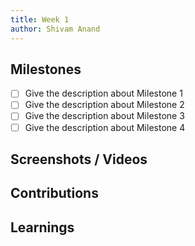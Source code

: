 ```yaml
---
title: Week 1
author: Shivam Anand
---
```


## Milestones

-   [ ] Give the description about Milestone 1
-   [ ] Give the description about Milestone 2
-   [ ] Give the description about Milestone 3
-   [ ] Give the description about Milestone 4

## Screenshots / Videos

## Contributions

## Learnings
